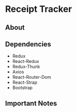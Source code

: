 # Receipt Tracker

## About

## Dependencies

 - Redux
 - React-Redux
 - Redux-Thunk
 - Axios
 - React-Router-Dom
 - React-Strap
 - Bootstrap

## Important Notes